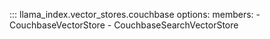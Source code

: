 ::: llama_index.vector_stores.couchbase
    options:
      members:
        - CouchbaseVectorStore
        - CouchbaseSearchVectorStore

